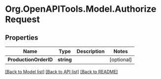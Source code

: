 # Org.OpenAPITools.Model.AuthorizeRequest

## Properties

Name | Type | Description | Notes
------------ | ------------- | ------------- | -------------
**ProductionOrderID** | **string** |  | [optional] 

[[Back to Model list]](../README.md#documentation-for-models) [[Back to API list]](../README.md#documentation-for-api-endpoints) [[Back to README]](../README.md)

